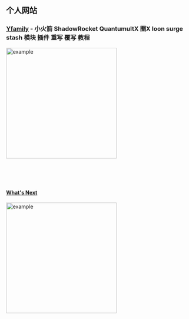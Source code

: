 ## 个人网站
### [Yfamily](https://whatshub.top)  - 小火箭 ShadowRocket QuantumultX 圈X loon surge stash 模块 插件 重写 覆写 教程
<img src="https://www.whatshub.top/IMG/site.png" alt="example" width="300px">

<br><br><br>

#### [What's Next](https://algo-staking.de)
<img src="https://algo-staking.de/logo/next.png" alt="example" width="300px">
